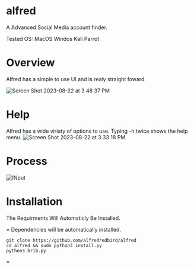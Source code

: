 # alfred
A Advanced Social Media account finder.

Tested OS:
MacOS
Windos
Kali
Parrot

# Overview
Alfred has a simple to use UI and is realy straight foward.

![Screen Shot 2023-08-22 at 3 48 37 PM](https://github.com/Alfredredbird/alfred/assets/105014217/8e09ad2c-d366-4eed-9565-d9dc014b8166)




# Help
Alfred has a wide viriaty of options to use.
Typing -h twice shows the help menu.
![Screen Shot 2023-08-22 at 3 33 18 PM](https://github.com/Alfredredbird/alfred/assets/105014217/386e84cf-3291-44d2-8d55-b76a5a149ab6)

# Process
![INput](https://github.com/Alfredredbird/alfred/assets/105014217/2a94bdc0-b7a2-4499-8c4c-ba743bbdbe60)

# Installation
The Requirments Will Automaticly Be Installed.

=
Dependencies will be automatically installed.

    git clone https://github.com/alfredredbird/alfred
    cd alfred && sudo python3 install.py
    python3 brib.py



=
